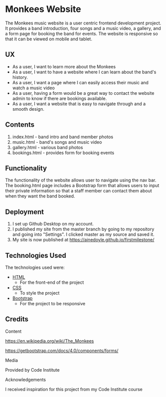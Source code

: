 # Monkees Website

The Monkees music website is a user centric frontend development project. It provides a band introduction, four songs 
and a music video, a gallery, and a form page for booking the band for events. The website is responsive so that it can be 
viewed on mobile and tablet. 

## UX
- As a user, I want to learn more about the Monkees
- As a user, I want to have a website where I can learn about the band's history.
- As a user, I want a page where I can easily access their music and watch a music video
- As a user, having a form would be a great way to contact the website admin to know if there are bookings available. 
- As a user, I want a website that is easy to navigate through and a smooth design. 


## Contents

1. index.html - band intro and band member photos
2. music.html - band's songs and music video
3. gallery.html - various band photos
4. bookings.html - provides form for booking events

## Functionality

The functionality of the website allows user to navigate using the nav bar.
The booking.html page includes a Bootstrap form that allows users to input their
private information so that a staff member can contact them about when they want the band booked.

## Deployment

1. I set up Github Desktop on my account.
2. I published my site from the master branch by 
going to my repository and going into "Settings". I clicked master
as my source and saved it. 
3. My site is now published at https://ainedoyle.github.io/firstmilestone/

## Technologies Used

The technologies used were:

- [HTML](https://www.w3schools.com/html/)
    - For the front-end of the project
- [CSS](https://www.w3schools.com/Css/)
    - To style the project
- [Bootstrap](https://getbootstrap.com/)
    - For the project to be responsive


## Credits

Content

https://en.wikipedia.org/wiki/The_Monkees

https://getbootstrap.com/docs/4.0/components/forms/

Media

Provided by Code Institute

Acknowledgements

I received inspiration for this project from my Code Institute course

